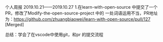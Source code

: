 个人周报
2019.10.21——2019.10.27
1.在learn-with-open-source 中提交了一个PR，修改了Modify-the-open-source-project 中的 一处词语运用不当，PR地址为：https://github.com/zhuangbiaowei/learn-with-open-source/pull/127 [Merged]


总结：学会了在vscode中使用git，和pr 的提交流程